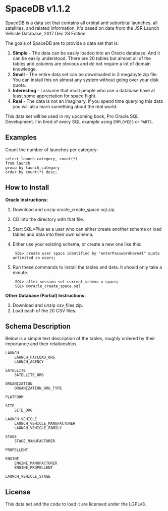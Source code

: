 SpaceDB v1.1.2
==============

SpaceDB is a data set that contains all orbital and suborbital launches, all satellites, and related information.  It's based on data from the JSR Launch Vehicle Database, 2017 Dec 28 Edition.

The goals of SpaceDB are to provide a data set that is:

1. **Simple** - The data can be easily loaded into an Oracle database.  And it can be easily understood.  There are 20 tables but almost all of the tables and columns are obvious and do not require a lot of domain knowledge.
2. **Small** - The entire data set can be downloaded in 3 megabyte zip file.  You can install this on almost any system without going over your disk quota.
3. **Interesting** - I assume that most people who use a database have at least some appreciation for space flight.
4. **Real** - The data is not an imaginary.  If you spend time querying this data you will also learn something about the real world.

This data set will be used in my upcoming book, Pro Oracle SQL Development.  I'm tired of every SQL example using `EMPLOYEES` or `PARTS`.


Examples
--------

Count the number of launches per category:

	select launch_category, count(*)
	from launch
	group by launch_category
	order by count(*) desc;


How to Install
--------------

**Oracle Instructions:**

1. Download and unzip oracle_create_space.sql.zip.
2. CD into the directory with that file.
3. Start SQL\*Plus as a user who can either create another schema or load tables and data into their own schema.
4. Either use your existing schema, or create a new one like this:

		SQL> create user space identified by "enterPasswordHere#1" quota unlimited on users;

5. Run these commands to install the tables and data.  It should only take a minute.

		SQL> alter session set current_schema = space;
		SQL> @oracle_create_space.sql

**Other Database (Partial) Instructions:**

1. Download and unzip csv_files.zip.
2. Load each of the 20 CSV files.


Schema Description
------------------

Below is a simple text description of the tables, roughly ordered by their importance and their relationships.

	LAUNCH
		LAUNCH_PAYLOAD_ORG
		LAUNCH_AGENCY

	SATELLITE
		SATELLITE_ORG

	ORGANIZATION
		ORGANIZATION_ORG_TYPE

	PLATFORM

	SITE
		SITE_ORG

	LAUNCH_VEHICLE
		LAUNCH_VEHICLE_MANUFACTURER
		LAUNCH_VEHICLE_FAMILY

	STAGE
		STAGE_MANUFACTURER

	PROPELLENT

	ENGINE
		ENGINE_MANUFACTURER
		ENGINE_PROPELLENT

	LAUNCH_VEHICLE_STAGE


License
-------

This data set and the code to load it are licensed under the LGPLv3.
